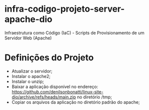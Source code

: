 # infra-codigo-projeto-server-apache-dio
Infraestrutura como Código (IaC) - Scripts de Provisionamento de um Servidor Web (Apache) 

# Definições do Projeto
* Atualizar o servidor;
* Instalar o apache2;
* Instalar o unzip;
* Baixar a aplicação disponível no endereço: https://github.com/denilsonbonatti/linux-site-dio/archive/refs/heads/main.zip no diretório /tmp;
* Copiar os arquivos da aplicação no diretório padrão do apache;
